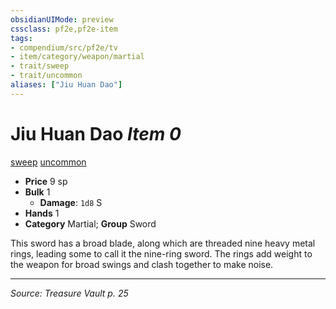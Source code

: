 ```yaml
---
obsidianUIMode: preview
cssclass: pf2e,pf2e-item
tags:
- compendium/src/pf2e/tv
- item/category/weapon/martial
- trait/sweep
- trait/uncommon
aliases: ["Jiu Huan Dao"]
---
```

# Jiu Huan Dao *Item 0*  
[sweep](rules/traits/sweep.md "Sweep Weapon Trait")  [uncommon](rules/traits/uncommon.md "Uncommon Rarity Trait")  

- **Price** 9 sp
- **Bulk** 1
  - **Damage**: `1d8` S
- **Hands** 1
- **Category** Martial; **Group** Sword 

This sword has a broad blade, along which are threaded nine heavy metal rings, leading some to call it the nine-ring sword. The rings add weight to the weapon for broad swings and clash together to make noise.


---
*Source: Treasure Vault p. 25*